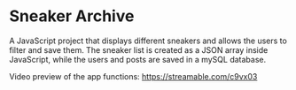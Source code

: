 # Sneaker Archive
A JavaScript project that displays different sneakers and allows the users to filter and save them.
The sneaker list is created as a JSON array inside JavaScript, while the users and posts are saved in a mySQL database.

Video preview of the app functions: 
https://streamable.com/c9vx03


